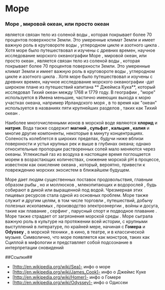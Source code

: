 Море
===
### Море , мировой океан, или просто океан ### 
является связан тело из соленой воды , которая покрывает более 70 процентов поверхности Земли. Это умеренные климат Земли и имеет важную роль в круговороте воды , углеродном цикле и азотного цикла . Хотя море было путешествовал и изучены с древних времен, научное исследование морского океанографии Море , мировой океан, или просто океан , является связан тело из соленой воды , которая покрывает более 70 процентов поверхности Земли. Это умеренные климат Земли и имеет важную роль в круговороте воды , углеродном цикле и азотного цикла . Хотя море было путешествовал и изучены с древних времен, научное исследование морского океанографии -дат широком плане из путешествий капитана ** Джеймса Кука**, который исследовал Тихий океан между 1768 и 1779 году. В географии , "море" используется в Имена меньшие, частично имеющих выхода к морю участках океана, например Ирландского моря , в то время как "океан" используется в названиях пяти крупнейших разделов , таких как Тихий океан .

Наиболее многочисленными ионов в морской воде являются **хлорид** и **натрия**. Вода также содержит  **магний , сульфат , кальция , калия** и многие другие компоненты, некоторые в минуту концентрациях. Соленость колеблется в широких пределах, будучи ниже вблизи поверхности и устья крупных рек и выше в глубинах океана; однако относительные пропорции растворенных солей мало меняются через океаны. Углекислый газ из воздуха в настоящее время поглощается морем в возрастающих количествах, снижение морской рН в процессе, известном как окисление океана , который, вероятно, привести к повреждению морских экосистем в ближайшем будущем.

Море дает людям существенных поставок продовольствия, главным образом рыбы , но и моллюсков , млекопитающих и водорослей , будь собирают в дикой или выращенной под водой. Чрезмерная этих пищевых ресурсов стала одной из основных проблем. Море также служит и другим целям, в том числе торговли , путешествий, добычу полезных ископаемых , производство электроэнергии , войны и досуга, такие как плавание , серфинг , парусный спорт и подводное плавание . Море также страдает от загрязнения морской среды . Море сыграла важную роль в культуре на протяжении всей истории, с крупными выступлений в литературе, по крайней мере, начиная с **Гомера** и **Оdyssey** , в морской техники , в кино, в театре, и в классической музыке. Символично, что море появляется как монстров, таких как Сциллой в мифологии и представляет собой подсознание в интерпретации сновидений 


##Ссылки##
  * [http://en.wikipedia.org/wiki/Sea]- инфо о море
  * [http://en.wikipedia.org/wiki/James_Cook]- инфо о Джеймс Куке
  * [http://en.wikipedia.org/wiki/Homer]- инфо о Гомере
  * [http://en.wikipedia.org/wiki/Odyssey]- инфо о Одиссеи
